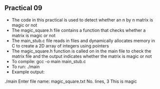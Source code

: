 ## Practical 09

- The code in this practical is used to detect whether an n by n matrix is magic or not
- The magic_square.h file contains a function that checks whether a matrix is magic or not
- The main_stub.c file reads in files and dynamically allocates memory in C to create a 2D array of integers using pointers
- The magic_square.h function is called on in the main file to check the matrix file and the output indicates whether the matrix is magic or not
- To compile: gcc -o main main_stub.c
- To run: ./main
- Example output: 

./main
Enter file name: magic_square.txt
No. lines, 3
This is magic
